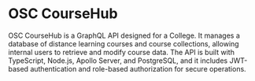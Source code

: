# OSC CourseHub
OSC CourseHub is a GraphQL API designed for a College. It manages a database of distance learning courses and course collections, allowing internal users to retrieve and modify course data. The API is built with TypeScript, Node.js, Apollo Server, and PostgreSQL, and it includes JWT-based authentication and role-based authorization for secure operations.
